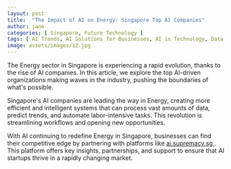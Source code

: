 ```yaml
---
layout: post
title:  "The Impact of AI on Energy: Singapore Top AI Companies"
author: jane
categories: [ Singapore, Future Technology ]
tags: [ AI Trends, AI Solutions for Businesses, AI in Technology, Data Analytics, Industry Disruption ]
image: assets/images/12.jpg
---
```


The Energy sector in Singapore is experiencing a rapid evolution, thanks to the rise of AI companies. In this article, we explore the top AI-driven organizations making waves in the industry, pushing the boundaries of what's possible.

Singapore's AI companies are leading the way in Energy, creating more efficient and intelligent systems that can process vast amounts of data, predict trends, and automate labor-intensive tasks. This revolution is streamlining workflows and opening new opportunities.

With AI continuing to redefine Energy in Singapore, businesses can find their competitive edge by partnering with platforms like <a href="https://ai.supremacy.sg" target="_blank"> ai.supremacy.sg </a>. This platform offers key insights, partnerships, and support to ensure that AI startups thrive in a rapidly changing market.

